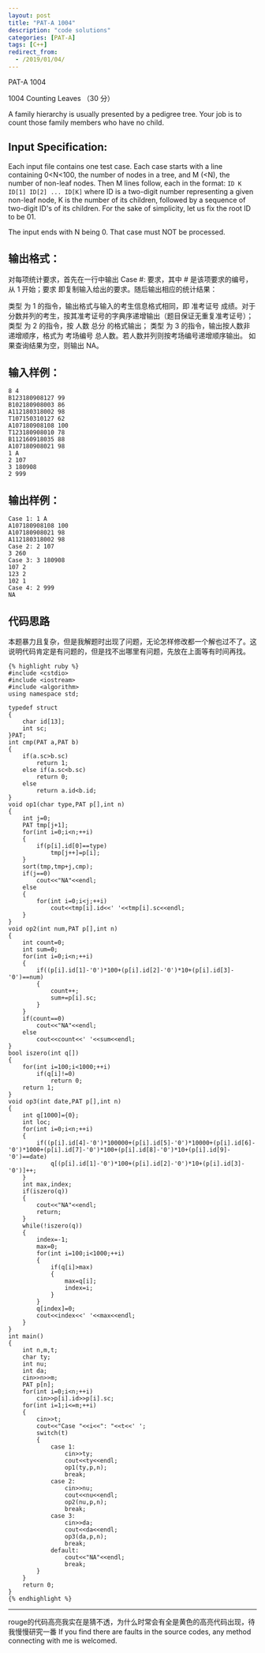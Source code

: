 ```yaml
---
layout: post
title: "PAT-A 1004"
description: "code solutions"
categories: [PAT-A]
tags: [C++]
redirect_from:
  - /2019/01/04/
---
```

PAT-A 1004

1004 Counting Leaves （30 分）

A family hierarchy is usually presented by a pedigree tree. Your job is to count those family members who have no child.

## Input Specification:
Each input file contains one test case. Each case starts with a line containing 0<N<100, the number of nodes in a tree, and M (<N), the number of non-leaf nodes. Then M lines follow, each in the format:
`ID K ID[1] ID[2] ... ID[K]`
where ID is a two-digit number representing a given non-leaf node, K is the number of its children, followed by a sequence of two-digit ID's of its children. For the sake of simplicity, let us fix the root ID to be 01.

The input ends with N being 0. That case must NOT be processed.
    
## 输出格式：
对每项统计要求，首先在一行中输出 Case #: 要求，其中 # 是该项要求的编号，从 1 开始；要求 即复制输入给出的要求。随后输出相应的统计结果：

类型 为 1 的指令，输出格式与输入的考生信息格式相同，即 准考证号 成绩。对于分数并列的考生，按其准考证号的字典序递增输出（题目保证无重复准考证号）；
类型 为 2 的指令，按 人数 总分 的格式输出；
类型 为 3 的指令，输出按人数非递增顺序，格式为 考场编号 总人数。若人数并列则按考场编号递增顺序输出。
如果查询结果为空，则输出 NA。 

## 输入样例：

    8 4
    B123180908127 99
    B102180908003 86
    A112180318002 98
    T107150310127 62
    A107180908108 100
    T123180908010 78
    B112160918035 88
    A107180908021 98
    1 A
    2 107
    3 180908
    2 999
    
## 输出样例：
    
    Case 1: 1 A
    A107180908108 100
    A107180908021 98
    A112180318002 98
    Case 2: 2 107
    3 260
    Case 3: 3 180908
    107 2
    123 2
    102 1
    Case 4: 2 999
    NA
    
## 代码思路
  本题暴力且复杂，但是我解题时出现了问题，无论怎样修改都一个解也过不了。这说明代码肯定是有问题的，但是找不出哪里有问题，先放在上面等有时间再找。
  
    {% highlight ruby %}
    #include <cstdio>
    #include <iostream>
    #include <algorithm>
    using namespace std;

    typedef struct
    {
        char id[13];
        int sc;
    }PAT;
    int cmp(PAT a,PAT b)
    {
        if(a.sc>b.sc)
            return 1;
        else if(a.sc<b.sc)
            return 0;
        else
            return a.id<b.id;
    }
    void op1(char type,PAT p[],int n)
    {
        int j=0;
        PAT tmp[j+1];
        for(int i=0;i<n;++i)
        {
            if(p[i].id[0]==type)
                tmp[j++]=p[i];
        }
        sort(tmp,tmp+j,cmp);
        if(j==0)
            cout<<"NA"<<endl;    
        else
        {
            for(int i=0;i<j;++i)
                cout<<tmp[i].id<<' '<<tmp[i].sc<<endl;
        }
    }
    void op2(int num,PAT p[],int n)
    {
        int count=0;
        int sum=0;
        for(int i=0;i<n;++i)
        {
            if((p[i].id[1]-'0')*100+(p[i].id[2]-'0')*10+(p[i].id[3]-'0')==num)
            {
                count++;
                sum+=p[i].sc;
            }
        }
        if(count==0)
            cout<<"NA"<<endl;
        else
            cout<<count<<' '<<sum<<endl;
    }
    bool iszero(int q[])
    {
        for(int i=100;i<1000;++i)
            if(q[i]!=0)
                return 0;
        return 1;
    }
    void op3(int date,PAT p[],int n)
    {
        int q[1000]={0};
        int loc;
        for(int i=0;i<n;++i)
        {
            if((p[i].id[4]-'0')*100000+(p[i].id[5]-'0')*10000+(p[i].id[6]-'0')*1000+(p[i].id[7]-'0')*100+(p[i].id[8]-'0')*10+(p[i].id[9]-'0')==date)
                q[(p[i].id[1]-'0')*100+(p[i].id[2]-'0')*10+(p[i].id[3]-'0')]++;
        }
        int max,index;
        if(iszero(q))
        {
            cout<<"NA"<<endl;
            return;
        }
        while(!iszero(q))
        {
            index=-1;
            max=0;
            for(int i=100;i<1000;++i)
            {
                if(q[i]>max)
                {
                    max=q[i];
                    index=i;
                }
            }
            q[index]=0;
            cout<<index<<' '<<max<<endl;
        }
    }
    int main()
    {
        int n,m,t;
        char ty;
        int nu;
        int da;
        cin>>n>>m;
        PAT p[n];
        for(int i=0;i<n;++i)
            cin>>p[i].id>>p[i].sc;
        for(int i=1;i<=m;++i)
        {
            cin>>t;
            cout<<"Case "<<i<<": "<<t<<' ';
            switch(t)
            {
                case 1:
                    cin>>ty;
                    cout<<ty<<endl;
                    op1(ty,p,n);
                    break;
                case 2:
                    cin>>nu;
                    cout<<nu<<endl;
                    op2(nu,p,n);
                    break;
                case 3:
                    cin>>da;
                    cout<<da<<endl;
                    op3(da,p,n);
                    break;
                default:
                    cout<<"NA"<<endl;
                    break;
            }
        }
        return 0;
    }
	{% endhighlight %}
	
---
  rouge的代码高亮我实在是猜不透，为什么时常会有全是黄色的高亮代码出现，待我慢慢研究一番
  If you find there are faults in the source codes, any method connecting with me is welcomed.

